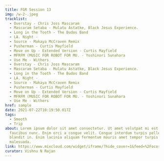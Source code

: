 ```yaml
---
title: FGR Session 13
img: /w-2-.jpeg
tracklist:
  - Overstay - Chris Joss Mascaram
  - Mascaram Setaba - Mulatu Astatke, Black Jesus Experience.
  - Long in the Tooth - The Budos Band
  - LA. Night -
  - Source - Makaya McCraven Remix
  - Pusherman - Curtis Mayfield
  - Move on Up - Extended Version - Curtis Mayfield
  - MFRFM (MUSIC FOR ROBOT FOR MU. - Yoshinori Sunahara
  - Use Me - Withers
  - Overstay - Chris Joss Mascaram
  - Mascaram Setaba - Mulatu Astatke, Black Jesus Experience.
  - Long in the Tooth - The Budos Band
  - LA. Night -
  - Source - Makaya McCraven Remix
  - Pusherman - Curtis Mayfield
  - Move on Up - Extended Version - Curtis Mayfield
  - MFRFM (MUSIC FOR ROBOT FOR MU. - Yoshinori Sunahara
  - Use Me - Withers
href: sample
date: 2021-07-22T10:19:50.017Z
tags:
  - Smooth
  - Trip
about: Lorem ipsum dolor sit amet consectetur. Ut amet volutpat mi est ut
  faucibus nunc. Enim orci a congue velit. Congue interdum turpis pellentesque
  blandit in. Enim lacinia aliquam fermentum mauris amet tempor turpis dui
  malesuada.
link: https://www.mixcloud.com/widget/iframe/?hide_cover=1&feed=%2Focoras%2Ffocus-group-radio-mix%2F
curator: Vishnu N Rajan
---
```

